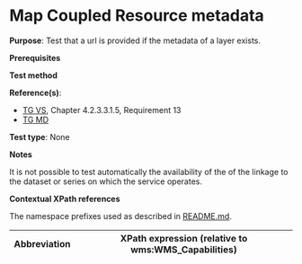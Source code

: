 # Map Coupled Resource metadata

**Purpose**: Test that a url is provided if the metadata of a layer exists.

**Prerequisites**

**Test method**

**Reference(s)**:
* [TG VS](./README.md#ref_TG_VS), Chapter 4.2.3.3.1.5, Requirement 13
* [TG MD](./README.md#ref_TG_MD)

**Test type**: None

**Notes**

It is not possible to test automatically the availability of the of the linkage to the dataset or series on which the service operates.

**Contextual XPath references**

The namespace prefixes used as described in [README.md](./README.md#namespaces).

Abbreviation                                               |  XPath expression (relative to wms:WMS_Capabilities)
---------------------------------------------------------- | -------------------------------------------------------------------------
